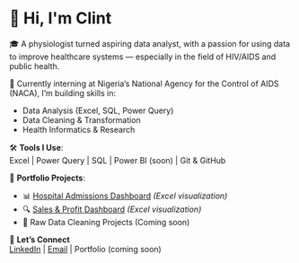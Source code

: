 # 👋 Hi, I'm Clint

🎓 A physiologist turned aspiring data analyst, with a passion for using data to improve healthcare systems — especially in the field of HIV/AIDS and public health.

🔬 Currently interning at Nigeria’s National Agency for the Control of AIDS (NACA), I’m building skills in:
- Data Analysis (Excel, SQL, Power Query)
- Data Cleaning & Transformation
- Health Informatics & Research

🛠️ **Tools I Use**:  
Excel | Power Query | SQL | Power BI (soon) | Git & GitHub

💼 **Portfolio Projects**:
- 📊 [Hospital Admissions Dashboard](https://github.com/ClintDozie/Excel-Projects) *(Excel visualization)*
- 🔍 [Sales & Profit Dashboard](https://github.com/ClintDozie/Excel-Projects) *(Excel visualization)*
- 🧹 Raw Data Cleaning Projects (Coming soon)

📌 **Let’s Connect**  
[LinkedIn](www.linkedin.com/in/clintdozie) | [Email](alexisclint90@gmail.com) | Portfolio (coming soon)


